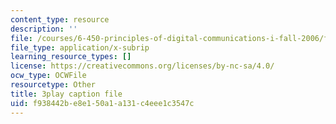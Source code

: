```yaml
---
content_type: resource
description: ''
file: /courses/6-450-principles-of-digital-communications-i-fall-2006/f938442be8e150a1a131c4eee1c3547c_dSviy9E6Pz0.vtt
file_type: application/x-subrip
learning_resource_types: []
license: https://creativecommons.org/licenses/by-nc-sa/4.0/
ocw_type: OCWFile
resourcetype: Other
title: 3play caption file
uid: f938442b-e8e1-50a1-a131-c4eee1c3547c
---
```

